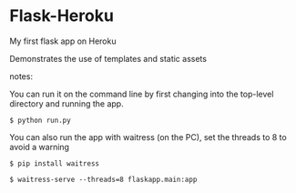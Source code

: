 # Flask-Heroku

My first flask app on Heroku

Demonstrates the use of templates and static assets

notes:

You can run it on the command line by first changing into the top-level directory and running the app.

`$ python run.py`

You can also run the app with waitress (on the PC), set the threads to 8 to avoid a warning

`$ pip install waitress`

`$ waitress-serve --threads=8 flaskapp.main:app`
